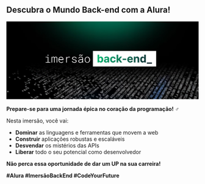 ##  Descubra o Mundo Back-end com a Alura! 

![Banner da Imersão Back-end Alura](banner.png)

**Prepare-se para uma jornada épica no coração da programação!** ‍♂️

Nesta imersão, você vai:

* **Dominar** as linguagens e ferramentas que movem a web
* **Construir** aplicações robustas e escaláveis
* **Desvendar** os mistérios das APIs
* **Liberar** todo o seu potencial como desenvolvedor

**Não perca essa oportunidade de dar um UP na sua carreira!** 

**#Alura #ImersãoBackEnd #CodeYourFuture**
